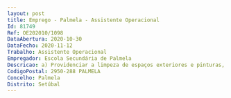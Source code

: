 ```yaml
--- 
layout: post
title: Emprego - Palmela - Assistente Operacional
Id: 81749
Ref: OE202010/1098
DataAbertura: 2020-10-30
DataFecho: 2020-11-12
Trabalho: Assistente Operacional
Empregador: Escola Secundária de Palmela
Descricao: a) Providenciar a limpeza de espaços exteriores e pinturas, trabalhos de jardinagem, manutenção de equipamentos e arrumação de materiais b) Cooperar nas atividades que visem a segurança de crianças e jovens na escola.c) Efetuar, no interior e exterior, tarefas de apoio de modo a permitir o normal funcionamento dos serviços 
CodigoPostal: 2950-288 PALMELA
Concelho: Palmela
Distrito: Setúbal
--- 
```


